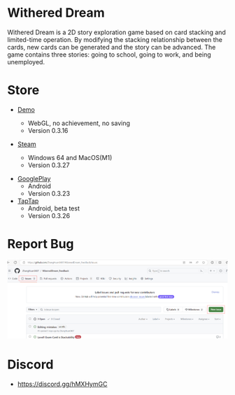 # Withered Dream
Withered Dream is a 2D story exploration game based on card stacking and limited-time operation. By modifying the stacking relationship between the cards, new cards can be generated and the story can be advanced. The game contains three stories: going to school, going to work, and being unemployed.

# Store
- [Demo](https://zhanghuan0407.github.io/WizenedDream_Feedback/WizenedDream/)
  - WebGL, no achievement, no saving
  - Version 0.3.16

- [Steam](https://store.steampowered.com/app/2640600/_/)
  - Windows 64 and MacOS(M1)
  - Version 0.3.27
  
<!-- - [Epic]() -->
- [GooglePlay]()
  - Android
  - Version 0.3.23
- [TapTap]()
  - Android, beta test
  - Version 0.3.26

# Report Bug
![ReportBug](ReportBug.png)

# Discord
- https://discord.gg/hMXHymGC